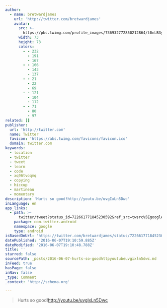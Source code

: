```yaml
---
author:
  - name: bretwardjames
    url: 'http://twitter.com/bretwardjames'
    avatar:
      src: >-
        https://pbs.twimg.com/profile_images/736932772850212864/t0nLB3ye_bigger.jpg
      width: 73
      height: 73
      colors:
        - - 232
          - 191
          - 167
        - - 166
          - 143
          - 137
        - - 21
          - 22
          - 69
        - - 121
          - 104
          - 112
        - - 71
          - 80
          - 97
related: []
publisher:
  url: 'http://twitter.com'
  name: Twitter
  favicon: 'https://abs.twimg.com/favicons/favicon.ico'
  domain: twitter.com
keywords:
  - location
  - twitter
  - tweet
  - learn
  - code
  - xq96tvoqmq
  - copying
  - hiccup
  - martineau
  - momentary
description: 'Hurts so good!http://youtu.be/uvgIxLn5Dwc'
inLanguage: en
app_links:
  - path: >-
      twitter/tweet?status_id=722661771845230592&ref_src=twsrc%5Egoogle%7Ctwcamp%5Eandroidseo%7Ctwgr%5Estatus%7Ctwterm%5E722661771845230592
    package: com.twitter.android
    namespace: google
    type: android
isBasedOnUrl: 'https://twitter.com/bretwardjames/status/722661771845230592'
datePublished: '2016-06-07T19:10:59.885Z'
dateModified: '2016-06-07T19:10:48.788Z'
title: ''
starred: false
sourcePath: _posts/2016-06-07-hurts-so-goodhttpyoutubeuvgixln5dwc.md
inFeed: true
hasPage: false
inNav: false
_type: Comment
_context: 'http://schema.org'

---
```

> Hurts so good!http://youtu.be/uvgIxLn5Dwc